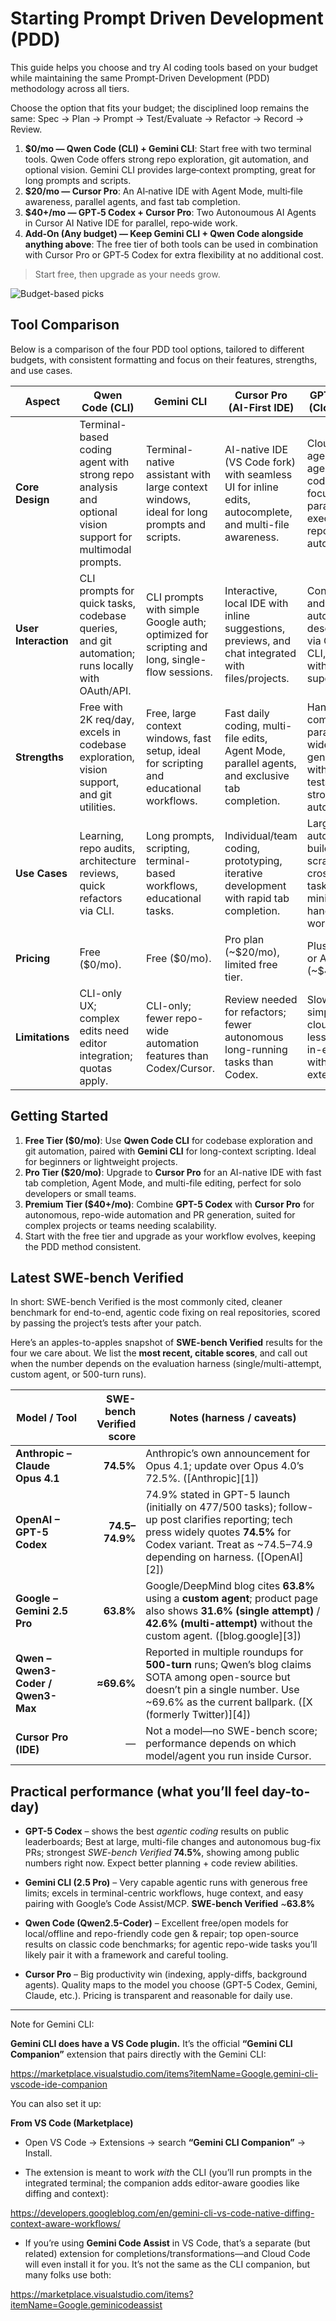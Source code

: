 # Starting Prompt Driven Development (PDD)
This guide helps you choose and try AI coding tools based on your budget while maintaining the same Prompt-Driven Development (PDD) methodology across all tiers.

Choose the option that fits your budget; the disciplined loop remains the same: Spec → Plan → Prompt → Test/Evaluate → Refactor → Record → Review.

1. **$0/mo — Qwen Code (CLI) + Gemini CLI**: Start free with two terminal tools. Qwen Code offers strong repo exploration, git automation, and optional vision. Gemini CLI provides large‑context prompting, great for long prompts and scripts.
2. **$20/mo — Cursor Pro**: An AI‑native IDE with Agent Mode, multi‑file awareness, parallel agents, and fast tab completion.
3. **$40+/mo — GPT‑5 Codex + Cursor Pro**: Two Autonoumous AI Agents in Cursor AI Native IDE for parallel, repo‑wide work.
4. **Add‑On (Any budget) — Keep Gemini CLI + Qwen Code alongside anything above**: The free tier of both tools can be used in combination with Cursor Pro or GPT‑5 Codex for extra flexibility at no additional cost.
> Start free, then upgrade as your needs grow.

![Budget-based picks](./image.png)

## Tool Comparison

Below is a comparison of the four PDD tool options, tailored to different budgets, with consistent formatting and focus on their features, strengths, and use cases.


| Aspect              | Qwen Code (CLI) | Gemini CLI | Cursor Pro (AI-First IDE) | GPT-5 Codex (Cloud Agent) |
|---------------------|-----------------|------------|---------------------------|---------------------------|
| **Core Design**     | Terminal-based coding agent with strong repo analysis and optional vision support for multimodal prompts. | Terminal-native assistant with large context windows, ideal for long prompts and scripts. | AI-native IDE (VS Code fork) with seamless UI for inline edits, autocomplete, and multi-file awareness. | Cloud-based agent for agentic coding, focusing on parallel task execution and repo-wide automation. |
| **User Interaction**| CLI prompts for quick tasks, codebase queries, and git automation; runs locally with OAuth/API. | CLI prompts with simple Google auth; optimized for scripting and long, single-flow sessions. | Interactive, local IDE with inline suggestions, previews, and chat integrated with files/projects. | Conversational and autonomous; describe tasks via ChatGPT or CLI, executes with minimal supervision. |
| **Strengths**       | Free with 2K req/day, excels in codebase exploration, vision support, and git utilities. | Free, large context windows, fast setup, ideal for scripting and educational workflows. | Fast daily coding, multi-file edits, Agent Mode, parallel agents, and exclusive tab completion. | Handles complex, parallel, repo-wide tasks; generates PRs with tests/docs; strong automation. |
| **Use Cases**       | Learning, repo audits, architecture reviews, quick refactors via CLI. | Long prompts, scripting, terminal-based workflows, educational tasks. | Individual/team coding, prototyping, iterative development with rapid tab completion. | Large-scale automation, building from scratch, cross-repo tasks with minimal hands-on work. |
| **Pricing**         | Free ($0/mo). | Free ($0/mo). | Pro plan (~$20/mo), limited free tier. | Plus/Enterprise or API (~$40+/mo). |
| **Limitations**     | CLI-only UX; complex edits need editor integration; quotas apply. | CLI-only; fewer repo-wide automation features than Codex/Cursor. | Review needed for refactors; fewer autonomous long-running tasks than Codex. | Slower for simple edits; cloud latency; less interactive in-editor without extensions. |

## Getting Started
1. **Free Tier ($0/mo)**: Use **Qwen Code CLI** for codebase exploration and git automation, paired with **Gemini CLI** for long-context scripting. Ideal for beginners or lightweight projects.
2. **Pro Tier ($20/mo)**: Upgrade to **Cursor Pro** for an AI-native IDE with fast tab completion, Agent Mode, and multi-file editing, perfect for solo developers or small teams.
3. **Premium Tier ($40+/mo)**: Combine **GPT-5 Codex** with **Cursor Pro** for autonomous, repo-wide automation and PR generation, suited for complex projects or teams needing scalability.
4. Start with the free tier and upgrade as your workflow evolves, keeping the PDD method consistent.


## Latest SWE-bench Verified

In short: SWE-bench Verified is the most commonly cited, cleaner benchmark for end-to-end, agentic code fixing on real repositories, scored by passing the project’s tests after your patch.

Here’s an apples-to-apples snapshot of **SWE-bench Verified** results for the four we care about. We list the **most recent, citable scores**, and call out when the number depends on the evaluation harness (single/multi-attempt, custom agent, or 500-turn runs).

| Model / Tool                       | SWE-bench Verified score | Notes (harness / caveats)                                                                                                                                                                                     |
| ---------------------------------- | -----------------------: | ------------------------------------------------------------------------------------------------------------------------------------------------------------------------------------------------------------- |
| **Anthropic – Claude Opus 4.1**    |                **74.5%** | Anthropic’s own announcement for Opus 4.1; update over Opus 4.0’s 72.5%. ([Anthropic][1])                                                                                                                     |
| **OpenAI – GPT-5 Codex**           |           **74.5–74.9%** | 74.9% stated in GPT-5 launch (initially on 477/500 tasks); follow-up post clarifies reporting; tech press widely quotes **74.5%** for Codex variant. Treat as \~74.5–74.9 depending on harness. ([OpenAI][2]) |
| **Google – Gemini 2.5 Pro**        |                **63.8%** | Google/DeepMind blog cites **63.8%** using a **custom agent**; product page also shows **31.6% (single attempt)** / **42.6% (multi-attempt)** without the custom agent. ([blog.google][3])                    |
| **Qwen – Qwen3-Coder / Qwen3-Max** |               **≈69.6%** | Reported in multiple roundups for **500-turn** runs; Qwen’s blog claims SOTA among open-source but doesn’t pin a single number. Use \~69.6% as the current ballpark. ([X (formerly Twitter)][4])              |
| **Cursor Pro (IDE)**               |                        — | Not a model—no SWE-bench score; performance depends on which model/agent you run inside Cursor.                                                                                                               |

                                                          
## Practical performance (what you’ll feel day-to-day)

* **GPT-5 Codex** – shows the best *agentic coding* results on public leaderboards; Best at large, multi-file changes and autonomous bug-fix PRs; strongest *SWE-bench Verified* **74.5%**, showing among public numbers right now. Expect better planning + code review abilities.

* **Gemini CLI (2.5 Pro)** – Very capable agentic runs with generous free limits; excels in terminal-centric workflows, huge context, and easy pairing with Google’s Code Assist/MCP. **SWE-bench Verified** \~**63.8%** 

* **Qwen Code (Qwen2.5-Coder)** – Excellent free/open models for local/offline and repo-friendly code gen & repair; top open-source results on classic code benchmarks; for agentic repo-wide tasks you’ll likely pair it with a framework and careful tooling.
* **Cursor Pro** – Big productivity win (indexing, apply-diffs, background agents). Quality maps to the model you choose (GPT-5 Codex, Gemini, Claude, etc.). Pricing is transparent and reasonable for daily use.

---

Note for Gemini CLI: 

**Gemini CLI does have a VS Code plugin.** It’s the official **“Gemini CLI Companion”** extension that pairs directly with the Gemini CLI:

https://marketplace.visualstudio.com/items?itemName=Google.gemini-cli-vscode-ide-companion

You can also set it up:

**From VS Code (Marketplace)**

* Open VS Code → Extensions → search **“Gemini CLI Companion”** → Install. 

* The extension is meant to work *with* the CLI (you’ll run prompts in the integrated terminal; the companion adds editor-aware goodies like diffing and context):

https://developers.googleblog.com/en/gemini-cli-vs-code-native-diffing-context-aware-workflows/

* If you’re using **Gemini Code Assist** in VS Code, that’s a separate (but related) extension for completions/transformations—and Cloud Code will even install it for you. It’s not the same as the CLI companion, but many folks use both:

https://marketplace.visualstudio.com/items?itemName=Google.geminicodeassist

